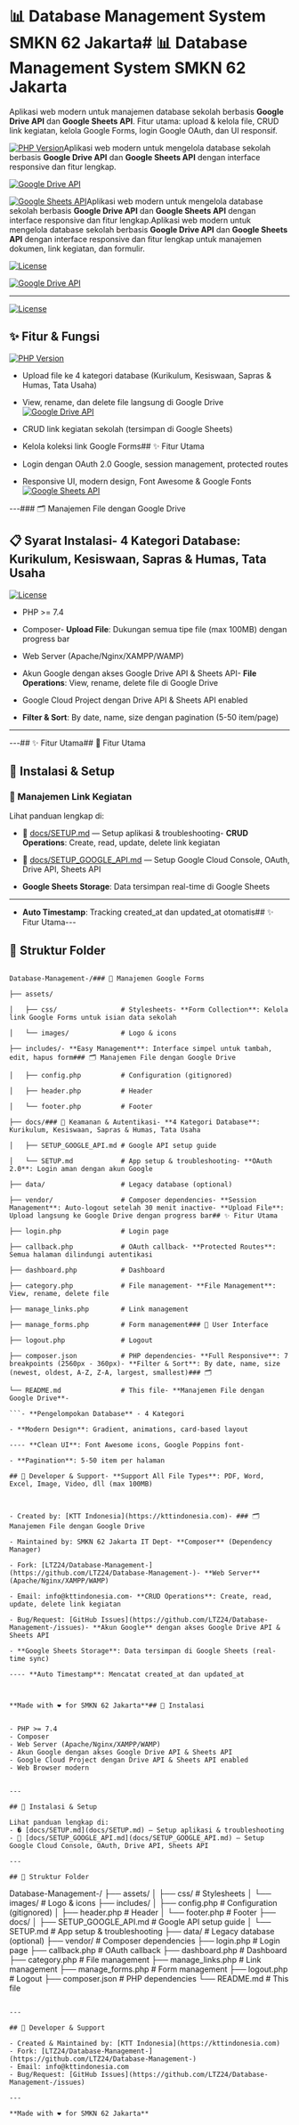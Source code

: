 # 📊 Database Management System SMKN 62 Jakarta# 📊 Database Management System SMKN 62 Jakarta



Aplikasi web modern untuk manajemen database sekolah berbasis **Google Drive API** dan **Google Sheets API**. Fitur utama: upload & kelola file, CRUD link kegiatan, kelola Google Forms, login Google OAuth, dan UI responsif.



[![PHP Version](https://img.shields.io/badge/PHP-%3E%3D7.4-blue)](https://www.php.net/)Aplikasi web modern untuk mengelola database sekolah berbasis **Google Drive API** dan **Google Sheets API** dengan interface responsive dan fitur lengkap.

[![Google Drive API](https://img.shields.io/badge/Google%20Drive%20API-v3-green)](https://developers.google.com/drive)

[![Google Sheets API](https://img.shields.io/badge/Google%20Sheets%20API-v4-green)](https://developers.google.com/sheets)Aplikasi web modern untuk mengelola database sekolah berbasis **Google Drive API** dan **Google Sheets API** dengan interface responsive dan fitur lengkap.Aplikasi web modern untuk mengelola database sekolah berbasis **Google Drive API** dan **Google Sheets API** dengan interface responsive dan fitur lengkap untuk manajemen dokumen, link kegiatan, dan formulir.

[![License](https://img.shields.io/badge/License-Internal%20Use-red)](LICENSE)

[![Google Drive API](https://img.shields.io/badge/Google%20Drive%20API-v3-green)](https://developers.google.com/drive)

---

[![License](https://img.shields.io/badge/License-Internal%20Use-red)](LICENSE)

## ✨ Fitur & Fungsi

[![PHP Version](https://img.shields.io/badge/PHP-%3E%3D7.4-blue)](https://www.php.net/)

- Upload file ke 4 kategori database (Kurikulum, Kesiswaan, Sapras & Humas, Tata Usaha)

- View, rename, dan delete file langsung di Google Drive[![Google Drive API](https://img.shields.io/badge/Google%20Drive%20API-v3-green)](https://developers.google.com/drive)

- CRUD link kegiatan sekolah (tersimpan di Google Sheets)

- Kelola koleksi link Google Forms## ✨ Fitur Utama

- Login dengan OAuth 2.0 Google, session management, protected routes

- Responsive UI, modern design, Font Awesome & Google Fonts[![Google Sheets API](https://img.shields.io/badge/Google%20Sheets%20API-v4-green)](https://developers.google.com/sheets)



---### 🗂️ Manajemen File dengan Google Drive



## 📋 Syarat Instalasi- **4 Kategori Database**: Kurikulum, Kesiswaan, Sapras & Humas, Tata Usaha

  [![License](https://img.shields.io/badge/License-Internal%20Use-red)](LICENSE)

- PHP >= 7.4

- Composer- **Upload File**: Dukungan semua tipe file (max 100MB) dengan progress bar

- Web Server (Apache/Nginx/XAMPP/WAMP)

- Akun Google dengan akses Google Drive API & Sheets API- **File Operations**: View, rename, delete file di Google Drive

- Google Cloud Project dengan Drive API & Sheets API enabled

- **Filter & Sort**: By date, name, size dengan pagination (5-50 item/page)

---

---## ✨ Fitur Utama## 🚀 Fitur Utama

## 🚀 Instalasi & Setup

### 🔗 Manajemen Link Kegiatan

Lihat panduan lengkap di:

- 📖 [docs/SETUP.md](docs/SETUP.md) — Setup aplikasi & troubleshooting- **CRUD Operations**: Create, read, update, delete link kegiatan

- 📖 [docs/SETUP_GOOGLE_API.md](docs/SETUP_GOOGLE_API.md) — Setup Google Cloud Console, OAuth, Drive API, Sheets API

- **Google Sheets Storage**: Data tersimpan real-time di Google Sheets

---

- **Auto Timestamp**: Tracking created_at dan updated_at otomatis## ✨ Fitur Utama---

## 📁 Struktur Folder



```

Database-Management-/### 📝 Manajemen Google Forms

├── assets/

│   ├── css/                # Stylesheets- **Form Collection**: Kelola link Google Forms untuk isian data sekolah

│   └── images/             # Logo & icons

├── includes/- **Easy Management**: Interface simpel untuk tambah, edit, hapus form### 🗂️ Manajemen File dengan Google Drive

│   ├── config.php          # Configuration (gitignored)

│   ├── header.php          # Header

│   └── footer.php          # Footer

├── docs/### 🔐 Keamanan & Autentikasi- **4 Kategori Database**: Kurikulum, Kesiswaan, Sapras & Humas, Tata Usaha

│   ├── SETUP_GOOGLE_API.md # Google API setup guide

│   └── SETUP.md            # App setup & troubleshooting- **OAuth 2.0**: Login aman dengan akun Google

├── data/                   # Legacy database (optional)

├── vendor/                 # Composer dependencies- **Session Management**: Auto-logout setelah 30 menit inactive- **Upload File**: Upload langsung ke Google Drive dengan progress bar## ✨ Fitur Utama

├── login.php               # Login page

├── callback.php            # OAuth callback- **Protected Routes**: Semua halaman dilindungi autentikasi

├── dashboard.php           # Dashboard

├── category.php            # File management- **File Management**: View, rename, delete file

├── manage_links.php        # Link management

├── manage_forms.php        # Form management### 🎨 User Interface

├── logout.php              # Logout

├── composer.json           # PHP dependencies- **Full Responsive**: 7 breakpoints (2560px - 360px)- **Filter & Sort**: By date, name, size (newest, oldest, A-Z, Z-A, largest, smallest)### 🗂️

└── README.md               # This file- **Manajemen File dengan Google Drive**- 

```- **Pengelompokan Database** - 4 Kategori

- **Modern Design**: Gradient, animations, card-based layout

---- **Clean UI**: Font Awesome icons, Google Poppins font-

- **Pagination**: 5-50 item per halaman

## 👥 Developer & Support- **Support All File Types**: PDF, Word, Excel, Image, Video, dll (max 100MB)



- Created by: [KTT Indonesia](https://kttindonesia.com)- ### 🗂️ Manajemen File dengan Google Drive

- Maintained by: SMKN 62 Jakarta IT Dept- **Composer** (Dependency Manager)

- Fork: [LTZ24/Database-Management-](https://github.com/LTZ24/Database-Management-)- **Web Server** (Apache/Nginx/XAMPP/WAMP)

- Email: info@kttindonesia.com- **CRUD Operations**: Create, read, update, delete link kegiatan

- Bug/Request: [GitHub Issues](https://github.com/LTZ24/Database-Management-/issues)- **Akun Google** dengan akses Google Drive API & Sheets API

- **Google Sheets Storage**: Data tersimpan di Google Sheets (real-time sync)  

---- **Auto Timestamp**: Mencatat created_at dan updated_at



**Made with ❤️ for SMKN 62 Jakarta**## 🚀 Instalasi


- PHP >= 7.4
- Composer
- Web Server (Apache/Nginx/XAMPP/WAMP)
- Akun Google dengan akses Google Drive API & Sheets API
- Google Cloud Project dengan Drive API & Sheets API enabled
- Web Browser modern


---

## 🚀 Instalasi & Setup

Lihat panduan lengkap di:
- � [docs/SETUP.md](docs/SETUP.md) — Setup aplikasi & troubleshooting
- 📖 [docs/SETUP_GOOGLE_API.md](docs/SETUP_GOOGLE_API.md) — Setup Google Cloud Console, OAuth, Drive API, Sheets API

---

## 📁 Struktur Folder

```
Database-Management-/
├── assets/
│   ├── css/                # Stylesheets
│   └── images/             # Logo & icons
├── includes/
│   ├── config.php          # Configuration (gitignored)
│   ├── header.php          # Header
│   └── footer.php          # Footer
├── docs/
│   ├── SETUP_GOOGLE_API.md # Google API setup guide
│   └── SETUP.md            # App setup & troubleshooting
├── data/                   # Legacy database (optional)
├── vendor/                 # Composer dependencies
├── login.php               # Login page
├── callback.php            # OAuth callback
├── dashboard.php           # Dashboard
├── category.php            # File management
├── manage_links.php        # Link management
├── manage_forms.php        # Form management
├── logout.php              # Logout
├── composer.json           # PHP dependencies
└── README.md               # This file
```

---

## 👥 Developer & Support

- Created & Maintained by: [KTT Indonesia](https://kttindonesia.com)
- Fork: [LTZ24/Database-Management-](https://github.com/LTZ24/Database-Management-)
- Email: info@kttindonesia.com
- Bug/Request: [GitHub Issues](https://github.com/LTZ24/Database-Management-/issues)

---

**Made with ❤️ for SMKN 62 Jakarta**

